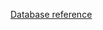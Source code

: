 <!-- markdownlint-disable-file MD041 -->
[Database reference](../../../../database/tables/index.md)
